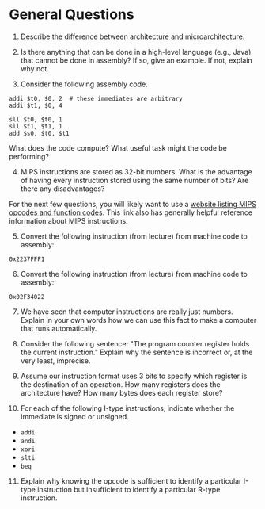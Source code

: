 # General Questions

1. Describe the difference between architecture and microarchitecture.

2. Is there anything that can be done in a high-level language (e.g., Java)
that cannot be done in assembly?
If so, give an example.
If not, explain why not.

3. Consider the following assembly code.
```
addi $t0, $0, 2  # these immediates are arbitrary
addi $t1, $0, 4

sll $t0, $t0, 1
sll $t1, $t1, 1
add $s0, $t0, $t1
```
What does the code compute?
What useful task might the code be performing?

4. MIPS instructions are stored as 32-bit numbers.
What is the advantage of having every instruction stored using the same
number of bits?
Are there any disadvantages?

For the next few questions,
you will likely want to use a
[website listing MIPS opcodes and function codes](https://uweb.engr.arizona.edu/~ece369/Resources/spim/MIPSReference.pdf).
This link also has generally helpful reference information about MIPS
instructions.

5. Convert the following instruction (from lecture) from machine code to
assembly:
```
0x2237FFF1
```

6. Convert the following instruction (from lecture) from machine code to
assembly:
```
0x02F34022
```

7. We have seen that computer instructions are really just numbers.
Explain in your own words how we can use this fact to make a computer that runs
automatically.

8. Consider the following sentence:
"The program counter register holds the current instruction."
Explain why the sentence is incorrect or, at the very least, imprecise.

9. Assume our instruction format uses 3 bits to specify which register is the
destination of an operation.
How many registers does the architecture have?
How many bytes does each register store?

10. For each of the following I-type instructions,
indicate whether the immediate is signed or unsigned.
* `addi`
* `andi`
* `xori`
* `slti`
* `beq`

11. Explain why knowing the opcode is sufficient to identify a particular
I-type instruction but insufficient to identify a particular R-type
instruction.
